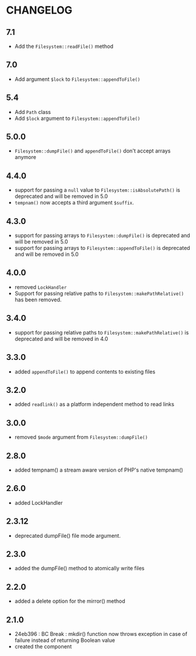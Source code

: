 # CHANGELOG

## 7.1

- Add the `Filesystem::readFile()` method

## 7.0

- Add argument `$lock` to `Filesystem::appendToFile()`

## 5.4

- Add `Path` class
- Add `$lock` argument to `Filesystem::appendToFile()`

## 5.0.0

- `Filesystem::dumpFile()` and `appendToFile()` don't accept arrays anymore

## 4.4.0

- support for passing a `null` value to `Filesystem::isAbsolutePath()` is deprecated and will be removed in 5.0
- `tempnam()` now accepts a third argument `$suffix`.

## 4.3.0

- support for passing arrays to `Filesystem::dumpFile()` is deprecated and will be removed in 5.0
- support for passing arrays to `Filesystem::appendToFile()` is deprecated and will be removed in 5.0

## 4.0.0

- removed `LockHandler`
- Support for passing relative paths to `Filesystem::makePathRelative()` has been removed.

## 3.4.0

- support for passing relative paths to `Filesystem::makePathRelative()` is deprecated and will be removed in 4.0

## 3.3.0

- added `appendToFile()` to append contents to existing files

## 3.2.0

- added `readlink()` as a platform independent method to read links

## 3.0.0

- removed `$mode` argument from `Filesystem::dumpFile()`

## 2.8.0

- added tempnam() a stream aware version of PHP's native tempnam()

## 2.6.0

- added LockHandler

## 2.3.12

- deprecated dumpFile() file mode argument.

## 2.3.0

- added the dumpFile() method to atomically write files

## 2.2.0

- added a delete option for the mirror() method

## 2.1.0

- 24eb396 : BC Break : mkdir() function now throws exception in case of failure instead of returning Boolean value
- created the component
